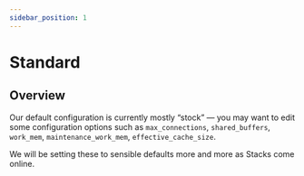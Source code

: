 ```yaml
---
sidebar_position: 1
---
```


# Standard

## Overview 

Our default configuration is currently mostly “stock” — you may want to edit some configuration options such as `max_connections`, `shared_buffers`, `work_mem`, `maintenance_work_mem`, `effective_cache_size`.

We will be setting these to sensible defaults more and more as Stacks come online.